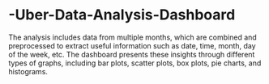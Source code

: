 # -Uber-Data-Analysis-Dashboard
The analysis includes data from multiple months, which are combined and preprocessed to extract useful information such as date, time, month, day of the week, etc. The dashboard presents these insights through different types of graphs, including bar plots, scatter plots, box plots, pie charts, and histograms.
